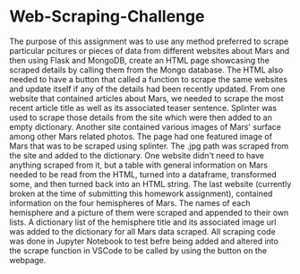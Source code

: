 # Web-Scraping-Challenge

The purpose of this assignment was to use any method preferred to scrape particular pcitures or pieces of data from different websites about Mars and then using Flask and MongoDB, create an HTML page showcasing the scraped details by calling them from the Mongo database.  The HTML also needed to have a button that called a function to scrape the same websites and update itself if any of the details had been recently updated.  From one website that contained articles about Mars, we needed to scrape the most recent article title as well as its associated teaser sentence.  Splinter was used to scrape those details from the site which were then added to an empty dictionary.  Another site contained various images of Mars' surface among other Mars related photos.  The page had one featured image of Mars that was to be scraped using splinter.  The .jpg path was scraped from the site and added to the dictionary.  One website didn't need to have anything scraped from it, but a table with general information on Mars needed to be read from the HTML, turned into a dataframe, transformed some, and then turned back into an HTML string.  The last website (currently broken at the time of submitting this homework assignment), contained information on the four hemispheres of Mars.  The names of each hemisphere and a picture of them were scraped and appended to their own lists.  A dictionary list of the hemisphere title and its associated image url was added to the dictionary for all Mars data scraped.  All scraping code was done in Jupyter Notebook to test befre being added and altered into the scrape function in VSCode to be called by using the button on the webpage.
